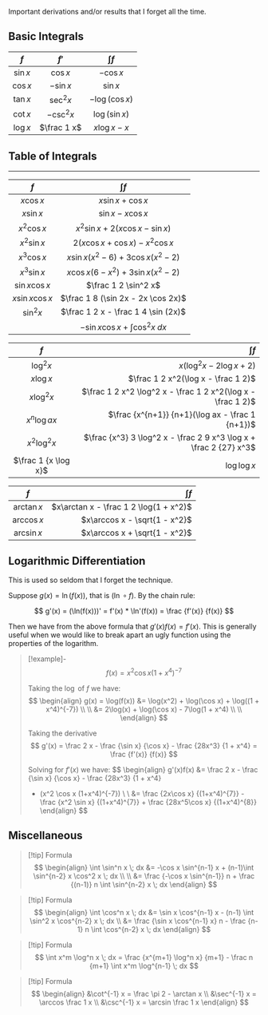 Important derivations and/or results that I forget all the time.

## Basic  Integrals

| $f$       | $f'$         | $\int f$        |
| :-------: | :---------: | :------------: |
| $\sin x$   | $\cos x$     | $-\cos x$       |
| $\cos x$   | $-\sin x$    | $\sin x$        |
| $\tan x$   | $\sec^2 x$   | $-\log (\cos x)$ |
| $\cot x$   | $-\csc^2 x$  | $\log(\sin x)$   |
| $\log x$   | $\frac 1 x$  | $x\log x - x$    |

## Table of Integrals

---

| $f$      | $\int f$                               |
| :------: | :------------------------------------: |
| $x \cos x$   | $x \sin x + \cos x$                   |
| $x \sin x$   | $\sin x - x \cos x$ |
| $x^2 \cos x$   | $x^2\sin x + 2(x \cos x - \sin x)$ |
| $x^2 \sin x$   | $2(x \cos x + \cos x) - x^2\cos x$ |
| $x^3 \cos x$   | $x \sin x(x^2 - 6) + 3\cos x(x^2 - 2)$ |
| $x^3 \sin x$   | $x \cos x(6 - x^2) + 3\sin x(x^2 - 2)$ |
| $\sin x \cos x$   | $\frac 1 2 \sin^2 x$ |
| $x \sin x \cos x$   | $\frac 1 8 (\sin 2x - 2x \cos 2x)$ |
| $\sin^2x$ | $\frac 1 2 x - \frac 1 4 \sin (2x)$ |
|| $-\sin x\cos x + \int \cos^2 x \; dx$ |

| $f$       | $\int f$ |
| :-----:   | -------: |
| $\log^2 x$   | $x(\log^2 x -2 \log x + 2)$ |
| $x \log x$   | $\frac 1 2 x^2(\log x - \frac 1 2)$ |
| $x \log^2 x$   | $\frac 1 2 x^2 \log^2 x - \frac 1 2 x^2(\log x - \frac 1 2)$ |
| $x^n \log ax$   | $\frac {x^{n+1}} {n+1}(\log ax - \frac 1 {n+1})$ |
| $x^2 \log^2 x$   | $\frac {x^3} 3 \log^2 x - \frac 2 9 x^3 \log x + \frac 2 {27} x^3$ |
| $\frac 1 {x \log x}$   | $\log \log x$ |

| $f$       | $\int f$ |
| :-----:   | -------: |
| $\arctan x$   | $x\arctan x - \frac 1 2 \log(1 + x^2)$ |
| $\arccos x$   | $x\arccos x - \sqrt{1 - x^2}$ |
| $\arcsin x$   | $x\arccos x + \sqrt{1 - x^2}$ |

## Logarithmic Differentiation

This is used so seldom that I forget the technique.

Suppose $g(x) = \ln(f(x))$, that is $(\ln \circ f)$. By the chain rule:

$$
g'(x) = (\ln(f(x)))' = f'(x) * \ln'(f(x)) = \frac {f'(x)} {f(x)}
$$

Then we have from the above formula that $g'(x)f(x) = f'(x)$. This is generally useful when we would like to break apart an ugly function using the properties of the logarithm.

> [!example]-
> $$
> f(x) = x^2 \cos x (1 + x^4)^{-7}
> $$
>
> Taking the $\log$ of $f$ we have:
> $$
> \begin{align}
> g(x) = \log(f(x)) &= \log(x^2) + \log(\cos x) + \log((1 + x^4)^{-7}) \\ \\
> &= 2\log(x) + \log(\cos x) - 7\log(1 + x^4) \\ \\
> \end{align}
> $$
>
> Taking the derivative
> $$
> g'(x)
> = \frac 2 x - \frac {\sin x} {\cos x} - \frac {28x^3} {1 + x^4}
> = \frac {f'(x)} {f(x)}
> $$
>
> Solving for $f'(x)$ we have:
> $$
> \begin{align}
> g'(x)f(x)
> &= \frac 2 x - \frac {\sin x} {\cos x} - \frac {28x^3} {1 + x^4}
> * (x^2 \cos x (1+x^4)^{-7}) \\ \\
> &= \frac {2x\cos x} {(1+x^4)^{7}} - \frac {x^2 \sin x} {(1+x^4)^{7}} + \frac {28x^5\cos x} {(1+x^4)^{8}}
> \end{align}
> $$

## Miscellaneous

> [!tip] Formula
> $$
> \begin{align}
> \int \sin^n x \; dx &= -\cos x \sin^{n-1} x + (n-1)\int \sin^{n-2} x \cos^2 x \; dx \\ \\
> &= \frac {-\cos x \sin^{n-1}} n + \frac {(n-1)} n \int \sin^{n-2} x \; dx
> \end{align}
> $$

> [!tip]  Formula
> $$
> \begin{align}
> \int \cos^n x \; dx &= \sin x \cos^{n-1} x - (n-1) \int \sin^2 x \cos^{n-2} x \; dx \\
> &= \frac {\sin x \cos^{n-1} x} n - \frac {n-1} n \int \cos^{n-2} x \; dx
> \end{align}
> $$

> [!tip]  Formula
> $$
> \int x^m \log^n x \; dx = \frac {x^{m+1} \log^n x} {m+1} - \frac n {m+1} \int x^m \log^{n-1} \; dx
> $$

> [!tip] Formula
> $$
> \begin{align}
> &\cot^{-1} x = \frac \pi 2 - \arctan x \\
> &\sec^{-1} x = \arccos \frac 1 x \\
> &\csc^{-1} x = \arcsin \frac 1 x
> \end{align}
> $$